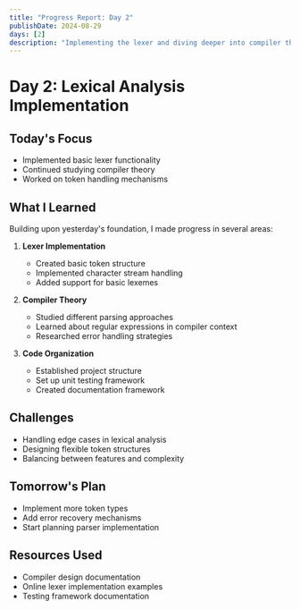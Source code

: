 ```yaml
---
title: "Progress Report: Day 2"
publishDate: 2024-08-29
days: [2]
description: "Implementing the lexer and diving deeper into compiler theory"
---
```


# Day 2: Lexical Analysis Implementation

## Today's Focus
- Implemented basic lexer functionality
- Continued studying compiler theory
- Worked on token handling mechanisms

## What I Learned
Building upon yesterday's foundation, I made progress in several areas:

1. **Lexer Implementation**
   - Created basic token structure
   - Implemented character stream handling
   - Added support for basic lexemes

2. **Compiler Theory**
   - Studied different parsing approaches
   - Learned about regular expressions in compiler context
   - Researched error handling strategies

3. **Code Organization**
   - Established project structure
   - Set up unit testing framework
   - Created documentation framework

## Challenges
- Handling edge cases in lexical analysis
- Designing flexible token structures
- Balancing between features and complexity

## Tomorrow's Plan
- Implement more token types
- Add error recovery mechanisms
- Start planning parser implementation

## Resources Used
- Compiler design documentation
- Online lexer implementation examples
- Testing framework documentation